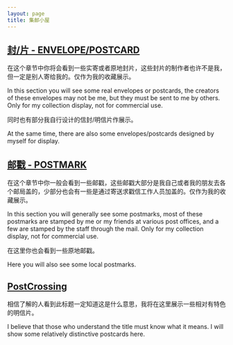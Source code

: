 ```yaml
---
layout: page
title: 集邮小屋
---
```

## [封/片 - ENVELOPE/POSTCARD](./envelope_and_postcard/)

在这个章节中你将会看到一些实寄或者原地封片，这些封片的制作者也许不是我，但一定是别人寄给我的。仅作为我的收藏展示。

In this section you will see some real envelopes or postcards, the creators of these envelopes may not be me, but they must be sent to me by others. Only for my collection display, not for commercial use.

同时也有部分我自行设计的信封/明信片作展示。

At the same time, there are also some envelopes/postcards designed by myself for display.

## [邮戳 - POSTMARK](./postmark/)

在这个章节中你一般会看到一些邮戳，这些邮戳大部分是我自己或者我的朋友去各个邮局盖的，少部分也会有一些是通过寄送求戳信工作人员加盖的。仅作为我的收藏展示。

In this section you will generally see some postmarks, most of these postmarks are stamped by me or my friends at various post offices, and a few are stamped by the staff through the mail. Only for my collection display, not for commercial use.

在这里你也会看到一些原地邮戳。

Here you will also see some local postmarks.

## [PostCrossing](./postcrossing/)

相信了解的人看到此标题一定知道这是什么意思，我将在这里展示一些相对有特色的明信片。

I believe that those who understand the title must know what it means. I will show some relatively distinctive postcards here.